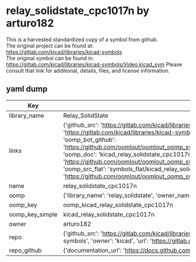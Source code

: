 # relay_solidstate_cpc1017n by arturo182  
This is a harvested standardized copy of a symbol from github.  
The original project can be found at:  
https://gitlab.com/kicad/libraries/kicad-symbols  
The original symbol can be found in:
https://gitlab.com/kicad/libraries/kicad-symbols/Video.kicad_sym
Please consult that link for additional, details, files, and license information.  
## yaml dump  
| Key | Value |  
| --- | --- |  
| library_name | Relay_SolidState |  
| links | {'github_src': 'https://gitlab.com/kicad/libraries/kicad-symbols/Video.kicad_sym', 'github_src_repo': 'https://gitlab.com/kicad/libraries/kicad-symbols', 'oomp_bot': 'kicad_relay_solidstate_cpc1017n/working', 'oomp_bot_github': 'https://github.com/oomlout/oomlout_oomp_symbol_bot/tree/main/kicad_relay_solidstate_cpc1017n/working', 'oomp_doc': 'kicad_relay_solidstate_cpc1017n/working', 'oomp_doc_github': 'https://github.com/oomlout/oomlout_oomp_symbol_doc/tree/main/kicad_relay_solidstate_cpc1017n/working', 'oomp_src_flat': 'symbols_flat/kicad_relay_solidstate_cpc1017n/working', 'oomp_src_flat_github': 'https://github.com/oomlout/oomlout_oomp_symbol_src/tree/main/kicad_relay_solidstate_cpc1017n/working'} |  
| name | relay_solidstate_cpc1017n |  
| oomp | {'library_name': 'relay_solidstate', 'owner_name': 'kicad', 'symbol_name': 'relay_solidstate_cpc1017n'} |  
| oomp_key | oomp_kicad_relay_solidstate_cpc1017n |  
| oomp_key_simple | kicad_relay_solidstate_cpc1017n |  
| owner | arturo182 |  
| repo | {'github_src': 'https://gitlab.com/kicad/libraries/kicad-symbols/Video.kicad_sym', 'name': 'libraries/kicad-symbols', 'owner': 'kicad', 'url': 'https://gitlab.com/kicad/libraries/kicad-symbols'} |  
| repo_github | {'documentation_url': 'https://docs.github.com/rest/repos/repos#get-a-repository', 'message': 'Not Found'} |  

